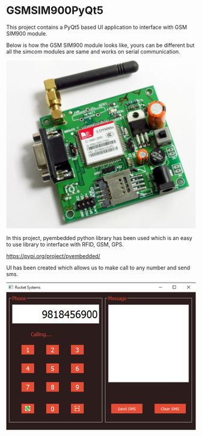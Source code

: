 # GSMSIM900PyQt5

This project contains a PyQt5 based UI application to interface with GSM SIM900 module.

Below is how the GSM SIM900 module looks like, yours can be different but all the simcom modules are same and works on serial communication.

![](img/sim900.PNG)

In this project, pyembedded python library has been used which is an easy to use library to interface with RFID, GSM, GPS.

https://pypi.org/project/pyembedded/

UI has been created which allows us to make call to any number and send sms.

![](img/img.PNG)


